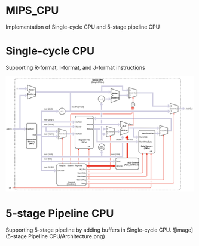 # MIPS_CPU
Implementation of Single-cycle CPU and 5-stage pipeline CPU

# Single-cycle CPU
Supporting R-format, I-format, and J-format instructions

![image](https://github.com/Joey3783/MIPS_CPU/blob/main/Single-cycle%20CPU/Architecture.png)

# 5-stage Pipeline CPU
Supporting 5-stage pipeline by adding buffers in Single-cycle CPU.
![image](5-stage Pipeline CPU/Architecture.png)
